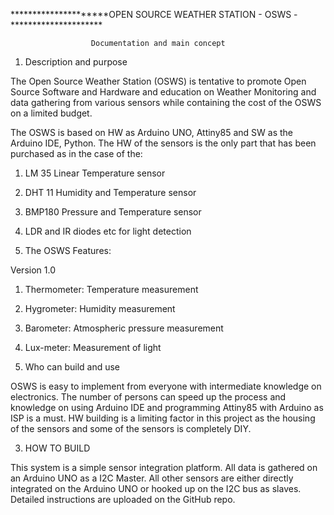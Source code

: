 *********************OPEN SOURCE WEATHER STATION - OSWS - *********************

                      Documentation and main concept


1. Description and purpose


The Open Source Weather Station (OSWS) is tentative to promote Open Source Software and Hardware 
and education on Weather Monitoring and data gathering from various sensors while containing 
the cost of the OSWS on a limited budget.

The OSWS is based on HW as Arduino UNO, Attiny85 and SW as the 
Arduino IDE, Python. 
The HW of the sensors is the only part that has been purchased as in the case of the:

1. LM 35 Linear Temperature sensor
2. DHT 11 Humidity and Temperature sensor
3. BMP180 Pressure and Temperature sensor
4. LDR and IR diodes etc for light detection


2. The OSWS Features:

Version 1.0

1. Thermometer: Temperature measurement
2. Hygrometer: Humidity measurement
3. Barometer: Atmospheric pressure measurement
4. Lux-meter: Measurement of light 


2. Who can build and use

OSWS is easy to implement from everyone with intermediate knowledge on electronics.
The number of persons can speed up the process and knowledge on using Arduino IDE 
and programming Attiny85 with Arduino as ISP is a must. HW building is a limiting factor in this
project as the housing of the sensors and some of the sensors is completely DIY.


3. HOW TO BUILD

This system is a simple sensor integration platform. All data is gathered on an Arduino UNO as a I2C Master.
All other sensors are either directly integrated on the Arduino UNO or hooked up on the I2C bus as slaves. 
Detailed instructions are uploaded on the GitHub repo.

